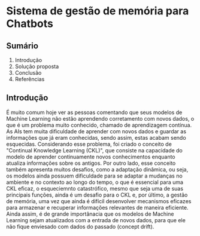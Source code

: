 # Sistema de gestão de memória para Chatbots

## Sumário
1. Introdução
2. Solução proposta
3. Conclusão
4. Referências

## Introdução

É muito comum hoje ver as pessoas comentando que seus modelos de Machine Learning não estão aprendendo corretamento com novos dados, o que é um problema muito conhecido, chamado de aprendizagem contínua. As AIs tem muita dificuldade de aprender com novos dados e guardar as informações que já eram conhecidas, sendo assim, estas acabam sendo esquecidas. Considerando esse problema, foi criado o conceito de  "Continual Knowledge Learning (CKL)", que consiste na capacidade do modelo de aprender continuamente novos conhecimentos enquanto atualiza informações sobre os antigos. Por outro lado, esse conceito também apresenta muitos desafios, como a adaptação dinâmica, ou seja, os modelos ainda possuem dificuldade para se adaptar a mudanças no ambiente e no contexto ao longo do tempo, o que é essencial para uma CKL eficaz, o esqueciemnto catastrófico, mesmo que seja uma de suas principais funções, ainda é um desafio para o CKL e, por último, a gestão de memória, uma vez que ainda é difícil desenvolver mecanismos eficazes para armazenar e recuperar informações relevantes de maneira eficiente. Ainda assim, é de grande importânacia que os modelos de Machine Learning sejam atualizados com a entrada de novos dados, para que ele não fique enviesado com dados do passado (concept drift).
